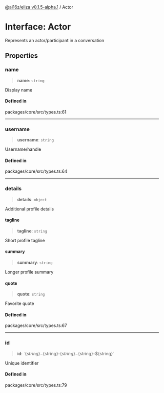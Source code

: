 [@ai16z/eliza v0.1.5-alpha.1](../index.md) / Actor

# Interface: Actor

Represents an actor/participant in a conversation

## Properties

### name

> **name**: `string`

Display name

#### Defined in

packages/core/src/types.ts:61

***

### username

> **username**: `string`

Username/handle

#### Defined in

packages/core/src/types.ts:64

***

### details

> **details**: `object`

Additional profile details

#### tagline

> **tagline**: `string`

Short profile tagline

#### summary

> **summary**: `string`

Longer profile summary

#### quote

> **quote**: `string`

Favorite quote

#### Defined in

packages/core/src/types.ts:67

***

### id

> **id**: \`$\{string\}-$\{string\}-$\{string\}-$\{string\}-$\{string\}\`

Unique identifier

#### Defined in

packages/core/src/types.ts:79
